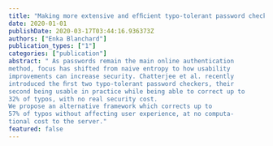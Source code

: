 ```yaml
---
title: "Making more extensive and efﬁcient typo-tolerant password checkers"
date: 2020-01-01
publishDate: 2020-03-17T03:44:16.936373Z
authors: ["Enka Blanchard"]
publication_types: ["1"]
categories: ["publication"]
abstract: " As passwords remain the main online authentication
method, focus has shifted from naive entropy to how usability
improvements can increase security. Chatterjee et al. recently
introduced the ﬁrst two typo-tolerant password checkers, their
second being usable in practice while being able to correct up to
32% of typos, with no real security cost.
We propose an alternative framework which corrects up to
57% of typos without affecting user experience, at no computa-
tional cost to the server."
featured: false
---
```


